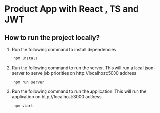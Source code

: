 # Product App with React , TS and JWT

## How to run the project locally?

1. Run the following command to install dependencies

```bash
    npm install
```

2. Run the following command to run the server. This will run a local json-server to serve job priorities on http://localhost:5000 address.

```bash
    npm run server
```

3. Run the following command to run the application. This will run the application on http://localhost:3000 address.

```bash
    npm start
```
